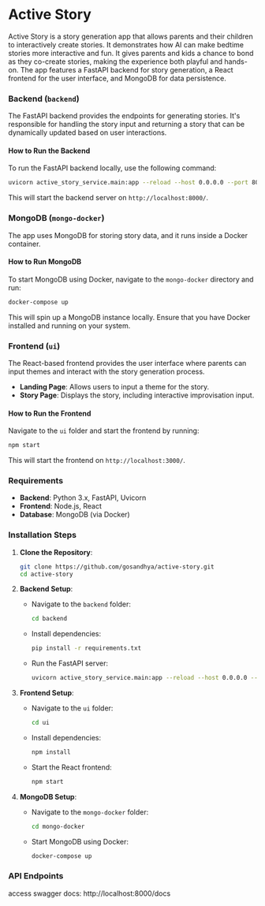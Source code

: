 
# Active Story 

Active Story is a story generation app that allows parents and their children to interactively create stories. 
It demonstrates how AI can make bedtime stories more interactive and fun. 
It gives parents and kids a chance to bond as they co-create stories, making the experience both playful and hands-on. 
The app features a FastAPI backend for story generation, a React frontend for the user interface, and MongoDB for data persistence.


### Backend (`backend`)

The FastAPI backend provides the endpoints for generating stories. It's responsible for handling the story input and returning a story that can be dynamically updated based on user interactions.

#### How to Run the Backend

To run the FastAPI backend locally, use the following command:

```bash
uvicorn active_story_service.main:app --reload --host 0.0.0.0 --port 8000
```

This will start the backend server on `http://localhost:8000/`.

### MongoDB (`mongo-docker`)

The app uses MongoDB for storing story data, and it runs inside a Docker container.

#### How to Run MongoDB

To start MongoDB using Docker, navigate to the `mongo-docker` directory and run:

```bash
docker-compose up
```

This will spin up a MongoDB instance locally. Ensure that you have Docker installed and running on your system.

### Frontend (`ui`)

The React-based frontend provides the user interface where parents can input themes and interact with the story generation process.

- **Landing Page**: Allows users to input a theme for the story.
- **Story Page**: Displays the story, including interactive improvisation input.

#### How to Run the Frontend

Navigate to the `ui` folder and start the frontend by running:

```bash
npm start
```

This will start the frontend on `http://localhost:3000/`.

### Requirements

- **Backend**: Python 3.x, FastAPI, Uvicorn
- **Frontend**: Node.js, React
- **Database**: MongoDB (via Docker)

### Installation Steps

1. **Clone the Repository**:

   ```bash
   git clone https://github.com/gosandhya/active-story.git
   cd active-story
   ```

2. **Backend Setup**:

   - Navigate to the `backend` folder:
     ```bash
     cd backend
     ```
   - Install dependencies:
     ```bash
     pip install -r requirements.txt
     ```
   - Run the FastAPI server:
     ```bash
     uvicorn active_story_service.main:app --reload --host 0.0.0.0 --port 8000
     ```

3. **Frontend Setup**:

   - Navigate to the `ui` folder:
     ```bash
     cd ui
     ```
   - Install dependencies:
     ```bash
     npm install
     ```
   - Start the React frontend:
     ```bash
     npm start
     ```

4. **MongoDB Setup**:

   - Navigate to the `mongo-docker` folder:
     ```bash
     cd mongo-docker
     ```
   - Start MongoDB using Docker:
     ```bash
     docker-compose up
     ```

### API Endpoints

access swagger docs: http://localhost:8000/docs
